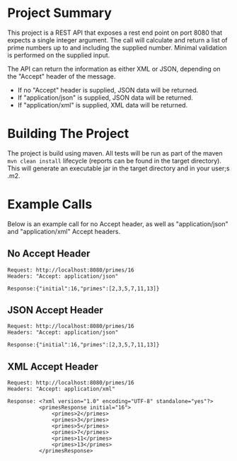 # Project Summary

This project is a REST API that exposes a rest end point on port 8080 that expects a single integer argument. The call will calculate and return a list of prime numbers up to and including the supplied number. Minimal validation is performed on the supplied input.

The API can return the information as either XML or JSON, depending on the "Accept" header of the message.
* If no "Accept" header is supplied, JSON data will be returned.
* If "application/json" is supplied, JSON data will be returned.
* If "application/xml" is supplied, XML data will be returned.

# Building The Project
The project is build using maven. All tests will be run as part of the maven ```mvn clean install``` lifecycle (reports can be found in the target directory). This will generate an executable jar in the target directory and in your user;s .m2.

# Example Calls
Below is an example call for no Accept header, as well as "application/json" and "application/xml" Accept headers.

## No Accept Header
```
Request: http://localhost:8080/primes/16
Headers: "Accept: application/json"

Response:{"initial":16,"primes":[2,3,5,7,11,13]}
```

## JSON Accept Header
```
Request: http://localhost:8080/primes/16
Headers: "Accept: application/json"

Response:{"initial":16,"primes":[2,3,5,7,11,13]}
```

## XML Accept Header
```
Request: http://localhost:8080/primes/16
Headers: "Accept: application/xml"

Response: <?xml version="1.0" encoding="UTF-8" standalone="yes"?>
          <primesResponse initial="16">
              <primes>2</primes>
              <primes>3</primes>
              <primes>5</primes>
              <primes>7</primes>
              <primes>11</primes>
              <primes>13</primes>
          </primesResponse>
```
